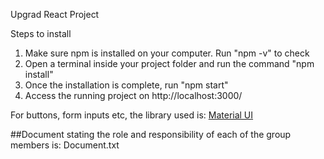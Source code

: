 Upgrad React Project

Steps to install

1. Make sure npm is installed on your computer. Run "npm -v" to check
2. Open a terminal inside your project folder and run the command "npm install"
3. Once the installation is complete, run "npm start"
4. Access the running project on http://localhost:3000/



For buttons, form inputs etc, the library used is:
[Material UI](https://mui.com/material-ui/getting-started/overview/)

##Document stating the role and responsibility of each of the group members is:
Document.txt